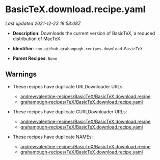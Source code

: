 # BasicTeX.download.recipe.yaml

_Last updated 2021-12-23 19:58:08Z_

- **Description**: Downloads the current version of BasicTeX, a reduced distribution of MacTeX.

- **Identifier**: `com.github.grahampugh.recipes.download.BasicTeX`

- **Parent Recipes**: `None`

## Warnings

- These recipes have duplicate URLDownloader URLs:
    - [andrewvalentine-recipes/BasicTeX/BasicTeX.download.recipe](/autopkg-dupe-tracker/andrewvalentine-recipes/BasicTeX/BasicTeX.download.recipe)
    - [grahampugh-recipes/TeX/BasicTeX.download.recipe.yaml](/autopkg-dupe-tracker/grahampugh-recipes/TeX/BasicTeX.download.recipe.yaml)

- These recipes have duplicate CURLDownloader URLs:
    - [andrewvalentine-recipes/BasicTeX/BasicTeX.download.recipe](/autopkg-dupe-tracker/andrewvalentine-recipes/BasicTeX/BasicTeX.download.recipe)
    - [grahampugh-recipes/TeX/BasicTeX.download.recipe.yaml](/autopkg-dupe-tracker/grahampugh-recipes/TeX/BasicTeX.download.recipe.yaml)

- These recipes have duplicate NAMEs:
    - [andrewvalentine-recipes/BasicTeX/BasicTeX.download.recipe](/autopkg-dupe-tracker/andrewvalentine-recipes/BasicTeX/BasicTeX.download.recipe)
    - [grahampugh-recipes/TeX/BasicTeX.download.recipe.yaml](/autopkg-dupe-tracker/grahampugh-recipes/TeX/BasicTeX.download.recipe.yaml)